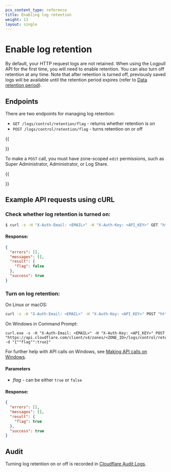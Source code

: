 ```yaml
---
pcx_content_type: reference
title: Enabling log retention
weight: 13
layout: single
---
```


# Enable log retention

By default, your HTTP request logs are not retained. When using the Logpull API for the first time, you will need to enable retention. You can also turn off retention at any time. Note that after retention is turned off, previously saved logs will be available until the retention period expires (refer to [Data retention period](/logs/logpull/understanding-the-basics/#data-retention-period)).

## Endpoints

There are two endpoints for managing log retention:

- `GET /logs/control/retention/flag` - returns whether retention is on
- `POST /logs/control/retention/flag` - turns retention on or off

{{<Aside type="note" header="Note">}}

To make a `POST` call, you must have zone-scoped `edit` permissions, such as Super Administrator, Administrator, or Log Share.

{{</Aside>}}

## Example API requests using cURL

### Check whether log retention is turned on:

```sh
$ curl -s -H "X-Auth-Email: <EMAIL>" -H "X-Auth-Key: <API_KEY>" GET "https://api.cloudflare.com/client/v4/zones/<ZONE_ID>/logs/control/retention/flag" | jq .
```

#### Response:

```json
{
  "errors": [],
  "messages": [],
  "result": {
    "flag": false
  },
  "success": true
}
```

### Turn on log retention:

On Linux or macOS:

```bash
curl -s -H "X-Auth-Email: <EMAIL>" -H "X-Auth-Key: <API_KEY>" POST "https://api.cloudflare.com/client/v4/zones/<ZONE_ID>/logs/control/retention/flag" -d'{"flag":true}' | jq .
```

On Windows in Command Prompt:

```
curl.exe -s -H "X-Auth-Email: <EMAIL>" -H "X-Auth-Key: <API_KEY>" POST "https://api.cloudflare.com/client/v4/zones/<ZONE_ID>/logs/control/retention/flag" -d "{""flag"":true}"
```

For further help with API calls on Windows, see [Making API calls on Windows](/fundamentals/api/how-to/make-api-calls/#making-api-calls-on-windows).

#### Parameters

- _flag_ - can be either `true` or `false`

#### Response:

```json
{
  "errors": [],
  "messages": [],
  "result": {
    "flag": true
  },
  "success": true
}
```

## Audit

Turning log retention on or off is recorded in [Cloudflare Audit Logs](/fundamentals/account-and-billing/account-security/review-audit-logs/#access-audit-logs).
